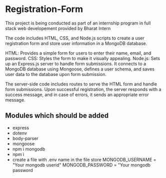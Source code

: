 # Registration-Form
This project is being conducted as part of an internship program in full stack web developement provided by Bharat Intern

The code includes HTML, CSS, and Node.js scripts to create a user registration form and store user information in a MongoDB database.

HTML: Provides a simple form for users to enter their name, email, and password.
CSS: Styles the form to make it visually appealing.
Node.js: Sets up an Express.js server to handle form submissions. It connects to a MongoDB database using Mongoose, defines a user schema, and saves user data to the database upon form submission.

The server-side code includes routes to serve the HTML form and handle form submissions. Upon successful registration, the server responds with a success message, and in case of errors, it sends an appropriate error message.

## Modules which should be added
+ express
+ dotenv
+ body-parser
+ mongoose
+ npm i mongodb
+ npm i
+ create a file with .env name in the file store
MONGODB_USERNAME = "Your mongodb userid"
MONGODB_PASSWORD = "Your mongodb password